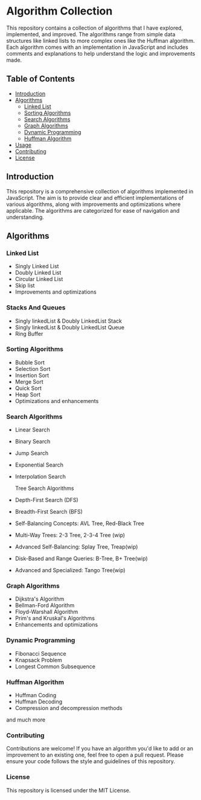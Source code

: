 # Algorithm Collection

This repository contains a collection of algorithms that I have explored, implemented, and improved. The algorithms range from simple data structures like linked lists to more complex ones like the Huffman algorithm. Each algorithm comes with an implementation in JavaScript and includes comments and explanations to help understand the logic and improvements made.

## Table of Contents

- [Introduction](#introduction)
- [Algorithms](#algorithms)
  - [Linked List](#linked-list)
  - [Sorting Algorithms](#sorting-algorithms)
  - [Search Algorithms](#search-algorithms)
  - [Graph Algorithms](#graph-algorithms)
  - [Dynamic Programming](#dynamic-programming)
  - [Huffman Algorithm](#huffman-algorithm)
- [Usage](#usage)
- [Contributing](#contributing)
- [License](#license)

## Introduction

This repository is a comprehensive collection of algorithms implemented in JavaScript. The aim is to provide clear and efficient implementations of various algorithms, along with improvements and optimizations where applicable. The algorithms are categorized for ease of navigation and understanding.

## Algorithms

### Linked List

- Singly Linked List
- Doubly Linked List
- Circular Linked List
-  Skip list
- Improvements and optimizations

### Stacks And Queues
- Singly linkedList & Doubly LinkedList Stack
- Singly linkedList & Doubly LinkedList Queue
- Ring Buffer

### Sorting Algorithms

- Bubble Sort
- Selection Sort
- Insertion Sort
- Merge Sort
- Quick Sort
- Heap Sort
- Optimizations and enhancements

### Search Algorithms

- Linear Search
- Binary Search
- Jump Search
- Exponential Search
- Interpolation Search

  Tree Search Algorithms

- Depth-First Search (DFS)
- Breadth-First Search (BFS) 
- Self-Balancing Concepts: AVL Tree, Red-Black Tree
- Multi-Way Trees: 2-3 Tree, 2-3-4 Tree (wip)
- Advanced Self-Balancing: Splay Tree, Treap(wip)
- Disk-Based and Range Queries: B-Tree, B+ Tree(wip)
- Advanced and Specialized: Tango Tree(wip)

### Graph Algorithms

- Dijkstra's Algorithm
- Bellman-Ford Algorithm
- Floyd-Warshall Algorithm
- Prim's and Kruskal's Algorithms
- Enhancements and optimizations

### Dynamic Programming

- Fibonacci Sequence
- Knapsack Problem
- Longest Common Subsequence

### Huffman Algorithm

- Huffman Coding
- Huffman Decoding
- Compression and decompression methods

and much more

### Contributing

Contributions are welcome! If you have an algorithm you'd like to add or an improvement to an existing one, feel free to open a pull request. Please ensure your code follows the style and guidelines of this repository.

### License

This repository is licensed under the MIT License.
